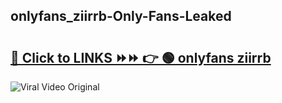 
 ## onlyfans_ziirrb-Only-Fans-Leaked

# <h2><a href="https://clipsfans.com/onlyfans_ziirrb&ref=git">🔗 Click to LINKS ⏩⏩ 👉 🟢 onlyfans ziirrb </a></h2>

<a href="https://clipsfans.com/onlyfans_ziirrb&ref=git" rel="nofollow" data-target="animated-image.originalLink"><img src="https://i.ibb.co.com/xMMVF88/686577567.gif" alt="Viral Video Original" style="max-width: 100%; display: inline-block;" data-target="animated-image.originalImage"></a>

